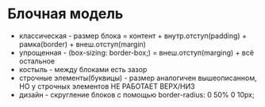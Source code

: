 # Блочная модель
- классическая - размер блока = контент + внутр.отступ(padding) + рамка(border) + внеш.отступ(margin)
- упрощенная - (box-sizing: border-box;) = внеш.отступ(marging) + всё остальное
- костыль - между блоками есть зазор
- строчные элементы(буквицы) - размер аналогичен вышеописанном, НО у строчных элементов НЕ РАБОТАЕТ ВЕРХ/НИЗ
- дизайн - скругление блоков с помощью border-radius: 0 50% 0 10px;
